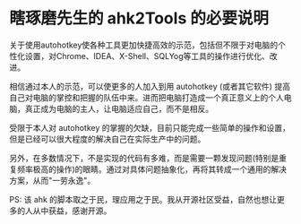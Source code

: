 # 瞎琢磨先生的 ahk2Tools 的必要说明

关于使用autohotkey使各种工具更加快捷高效的示范，包括但不限于对电脑的个性化设置，对Chrome、IDEA、X-Shell、SQLYog等工具的操作进行优化、改进。

相信通过本人的示范，可以使更多的人加入到用 autohotkey (或者其它软件) 提高自己对电脑的掌控和把握的队伍中来。进而把电脑打造成一个真正意义上的个人电脑，真正成为电脑的主人，让电脑适应自己，而不是相反。

受限于本人对 autohotkey 的掌握的欠缺，目前只能完成一些简单的操作和设置，但是已经可以很大程度的解决自己在实际生产中的问题。

另外，在多数情况下，不是实现的代码有多难，而是需要一颗发现问题(特别是重复频率极高的操作)的眼睛。通过对具体问题抽象化，再将其转成一个通用的解决方案，从而"一劳永逸"。

PS: 该 ahk 的脚本取之于民，理应用之于民。我从开源社区受益，自然也想让更多的人从中获益，感谢开源。
